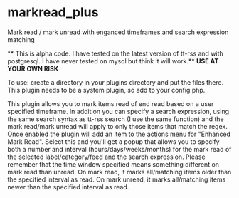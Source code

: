 markread_plus
=============

Mark read / mark unread  with enganced timeframes and search expression matching

** This is alpha code.  I have tested on the latest version of tt-rss and with postgresql.  I have never tested on mysql but think it will work.**
**__USE AT YOUR OWN RISK__**

To use: create a directory in your plugins directory and put the files
there.  This plugin needs to be a system plugin, so add to
your config.php.

This plugin allows you to mark items read of end read based on a user specified timeframe.  In addition you can specify a search expression,
using the same search syntax as tt-rss search (I use the same function) and the mark read/mark unread will apply to only those items that match the regex.  
Once enabled the plugin will add an item to the actions menu for "Enhanced Mark Read".  Select this and you'll get a popup
that allows you to specify both a number and interval (hours/days/weeks/months) for the mark read of the selected label/category/feed and the search expression.  Please remember that the time window specified means something different on mark read than unread.  On mark read, it marks all/matching 
items older than the specified interval as read.  On mark unread, it marks all/matching items newer than the specified interval as read.
